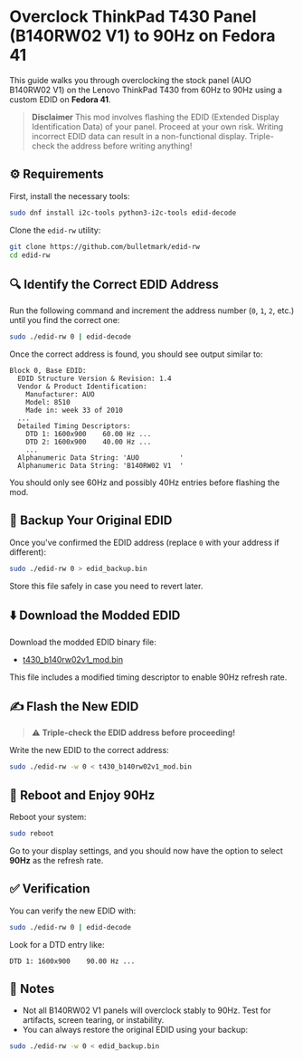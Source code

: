 # Overclock ThinkPad T430 Panel (B140RW02 V1) to 90Hz on Fedora 41

This guide walks you through overclocking the stock panel (AUO B140RW02 V1) on the Lenovo ThinkPad T430 from 60Hz to 90Hz using a custom EDID on **Fedora 41**.

> **Disclaimer**
> This mod involves flashing the EDID (Extended Display Identification Data) of your panel. Proceed at your own risk. Writing incorrect EDID data can result in a non-functional display. Triple-check the address before writing anything!



## ⚙️ Requirements

First, install the necessary tools:

```bash
sudo dnf install i2c-tools python3-i2c-tools edid-decode
```

Clone the `edid-rw` utility:

```bash
git clone https://github.com/bulletmark/edid-rw
cd edid-rw
```


## 🔍 Identify the Correct EDID Address

Run the following command and increment the address number (`0`, `1`, `2`, etc.) until you find the correct one:

```bash
sudo ./edid-rw 0 | edid-decode
```

Once the correct address is found, you should see output similar to:

```
Block 0, Base EDID:
  EDID Structure Version & Revision: 1.4
  Vendor & Product Identification:
    Manufacturer: AUO
    Model: 8510
    Made in: week 33 of 2010
  ...
  Detailed Timing Descriptors:
    DTD 1: 1600x900    60.00 Hz ...
    DTD 2: 1600x900    40.00 Hz ...
    ...
  Alphanumeric Data String: 'AUO          '
  Alphanumeric Data String: 'B140RW02 V1  '
```

You should only see 60Hz and possibly 40Hz entries before flashing the mod.


## 💾 Backup Your Original EDID

Once you've confirmed the EDID address (replace `0` with your address if different):

```bash
sudo ./edid-rw 0 > edid_backup.bin
```

Store this file safely in case you need to revert later.


## ⬇️ Download the Modded EDID

Download the modded EDID binary file:

* [t430\_b140rw02v1\_mod.bin](https://github.com/hauptkern/t430-b140rw02v1-oc/raw/refs/heads/main/t430_b140rw02v1_mod.bin)

This file includes a modified timing descriptor to enable 90Hz refresh rate.


## ✍️ Flash the New EDID

> ⚠️ **Triple-check the EDID address before proceeding!**

Write the new EDID to the correct address:

```bash
sudo ./edid-rw -w 0 < t430_b140rw02v1_mod.bin
```


## 🔁 Reboot and Enjoy 90Hz

Reboot your system:

```bash
sudo reboot
```

Go to your display settings, and you should now have the option to select **90Hz** as the refresh rate.


## ✅ Verification

You can verify the new EDID with:

```bash
sudo ./edid-rw 0 | edid-decode
```

Look for a DTD entry like:

```
DTD 1: 1600x900    90.00 Hz ...
```


## 📌 Notes

* Not all B140RW02 V1 panels will overclock stably to 90Hz. Test for artifacts, screen tearing, or instability.
* You can always restore the original EDID using your backup:

```bash
sudo ./edid-rw -w 0 < edid_backup.bin
```

